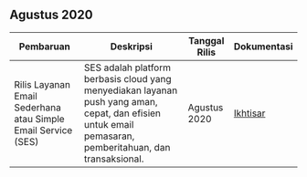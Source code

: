 ## Agustus 2020

| Pembaruan | Deskripsi | Tanggal Rilis | Dokumentasi |
|---------|---------|---------|---------|
| Rilis Layanan Email Sederhana atau Simple Email Service (SES) | SES adalah platform berbasis cloud yang menyediakan layanan push yang aman, cepat, dan efisien untuk email pemasaran, pemberitahuan, dan transaksional. | Agustus 2020 | [Ikhtisar](https://intl.cloud.tencent.com/document/product/1084/39336) |
